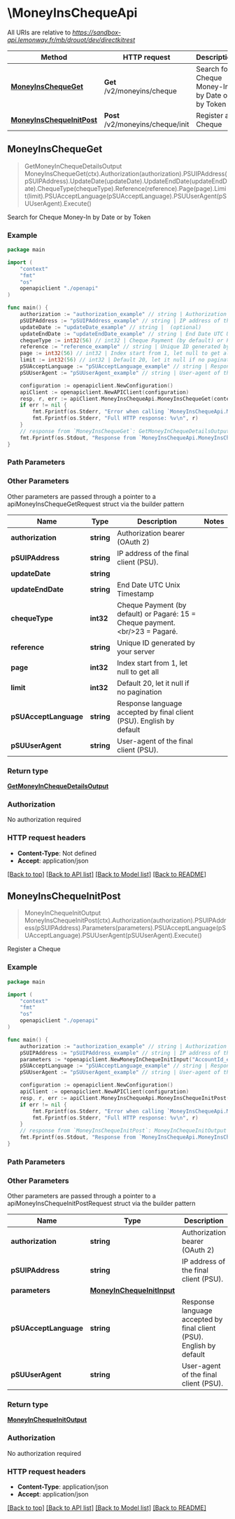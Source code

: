 # \MoneyInsChequeApi

All URIs are relative to *https://sandbox-api.lemonway.fr/mb/drouot/dev/directkitrest*

Method | HTTP request | Description
------------- | ------------- | -------------
[**MoneyInsChequeGet**](MoneyInsChequeApi.md#MoneyInsChequeGet) | **Get** /v2/moneyins/cheque | Search for Cheque Money-In by Date or by Token
[**MoneyInsChequeInitPost**](MoneyInsChequeApi.md#MoneyInsChequeInitPost) | **Post** /v2/moneyins/cheque/init | Register a Cheque



## MoneyInsChequeGet

> GetMoneyInChequeDetailsOutput MoneyInsChequeGet(ctx).Authorization(authorization).PSUIPAddress(pSUIPAddress).UpdateDate(updateDate).UpdateEndDate(updateEndDate).ChequeType(chequeType).Reference(reference).Page(page).Limit(limit).PSUAcceptLanguage(pSUAcceptLanguage).PSUUserAgent(pSUUserAgent).Execute()

Search for Cheque Money-In by Date or by Token



### Example

```go
package main

import (
    "context"
    "fmt"
    "os"
    openapiclient "./openapi"
)

func main() {
    authorization := "authorization_example" // string | Authorization bearer (OAuth 2)
    pSUIPAddress := "pSUIPAddress_example" // string | IP address of the final client (PSU).
    updateDate := "updateDate_example" // string |  (optional)
    updateEndDate := "updateEndDate_example" // string | End Date UTC Unix Timestamp (optional)
    chequeType := int32(56) // int32 | Cheque Payment (by default) or Pagaré:  15 = Cheque payment.<br/>23 = Pagaré. (optional)
    reference := "reference_example" // string | Unique ID generated by your server (optional)
    page := int32(56) // int32 | Index start from 1, let null to get all (optional)
    limit := int32(56) // int32 | Default 20, let it null if no pagination (optional)
    pSUAcceptLanguage := "pSUAcceptLanguage_example" // string | Response language accepted by final client (PSU). English by default (optional)
    pSUUserAgent := "pSUUserAgent_example" // string | User-agent of the final client (PSU). (optional)

    configuration := openapiclient.NewConfiguration()
    apiClient := openapiclient.NewAPIClient(configuration)
    resp, r, err := apiClient.MoneyInsChequeApi.MoneyInsChequeGet(context.Background()).Authorization(authorization).PSUIPAddress(pSUIPAddress).UpdateDate(updateDate).UpdateEndDate(updateEndDate).ChequeType(chequeType).Reference(reference).Page(page).Limit(limit).PSUAcceptLanguage(pSUAcceptLanguage).PSUUserAgent(pSUUserAgent).Execute()
    if err != nil {
        fmt.Fprintf(os.Stderr, "Error when calling `MoneyInsChequeApi.MoneyInsChequeGet``: %v\n", err)
        fmt.Fprintf(os.Stderr, "Full HTTP response: %v\n", r)
    }
    // response from `MoneyInsChequeGet`: GetMoneyInChequeDetailsOutput
    fmt.Fprintf(os.Stdout, "Response from `MoneyInsChequeApi.MoneyInsChequeGet`: %v\n", resp)
}
```

### Path Parameters



### Other Parameters

Other parameters are passed through a pointer to a apiMoneyInsChequeGetRequest struct via the builder pattern


Name | Type | Description  | Notes
------------- | ------------- | ------------- | -------------
 **authorization** | **string** | Authorization bearer (OAuth 2) | 
 **pSUIPAddress** | **string** | IP address of the final client (PSU). | 
 **updateDate** | **string** |  | 
 **updateEndDate** | **string** | End Date UTC Unix Timestamp | 
 **chequeType** | **int32** | Cheque Payment (by default) or Pagaré:  15 &#x3D; Cheque payment.&lt;br/&gt;23 &#x3D; Pagaré. | 
 **reference** | **string** | Unique ID generated by your server | 
 **page** | **int32** | Index start from 1, let null to get all | 
 **limit** | **int32** | Default 20, let it null if no pagination | 
 **pSUAcceptLanguage** | **string** | Response language accepted by final client (PSU). English by default | 
 **pSUUserAgent** | **string** | User-agent of the final client (PSU). | 

### Return type

[**GetMoneyInChequeDetailsOutput**](GetMoneyInChequeDetailsOutput.md)

### Authorization

No authorization required

### HTTP request headers

- **Content-Type**: Not defined
- **Accept**: application/json

[[Back to top]](#) [[Back to API list]](../README.md#documentation-for-api-endpoints)
[[Back to Model list]](../README.md#documentation-for-models)
[[Back to README]](../README.md)


## MoneyInsChequeInitPost

> MoneyInChequeInitOutput MoneyInsChequeInitPost(ctx).Authorization(authorization).PSUIPAddress(pSUIPAddress).Parameters(parameters).PSUAcceptLanguage(pSUAcceptLanguage).PSUUserAgent(pSUUserAgent).Execute()

Register a Cheque



### Example

```go
package main

import (
    "context"
    "fmt"
    "os"
    openapiclient "./openapi"
)

func main() {
    authorization := "authorization_example" // string | Authorization bearer (OAuth 2)
    pSUIPAddress := "pSUIPAddress_example" // string | IP address of the final client (PSU).
    parameters := *openapiclient.NewMoneyInChequeInitInput("AccountId_example") // MoneyInChequeInitInput | 
    pSUAcceptLanguage := "pSUAcceptLanguage_example" // string | Response language accepted by final client (PSU). English by default (optional)
    pSUUserAgent := "pSUUserAgent_example" // string | User-agent of the final client (PSU). (optional)

    configuration := openapiclient.NewConfiguration()
    apiClient := openapiclient.NewAPIClient(configuration)
    resp, r, err := apiClient.MoneyInsChequeApi.MoneyInsChequeInitPost(context.Background()).Authorization(authorization).PSUIPAddress(pSUIPAddress).Parameters(parameters).PSUAcceptLanguage(pSUAcceptLanguage).PSUUserAgent(pSUUserAgent).Execute()
    if err != nil {
        fmt.Fprintf(os.Stderr, "Error when calling `MoneyInsChequeApi.MoneyInsChequeInitPost``: %v\n", err)
        fmt.Fprintf(os.Stderr, "Full HTTP response: %v\n", r)
    }
    // response from `MoneyInsChequeInitPost`: MoneyInChequeInitOutput
    fmt.Fprintf(os.Stdout, "Response from `MoneyInsChequeApi.MoneyInsChequeInitPost`: %v\n", resp)
}
```

### Path Parameters



### Other Parameters

Other parameters are passed through a pointer to a apiMoneyInsChequeInitPostRequest struct via the builder pattern


Name | Type | Description  | Notes
------------- | ------------- | ------------- | -------------
 **authorization** | **string** | Authorization bearer (OAuth 2) | 
 **pSUIPAddress** | **string** | IP address of the final client (PSU). | 
 **parameters** | [**MoneyInChequeInitInput**](MoneyInChequeInitInput.md) |  | 
 **pSUAcceptLanguage** | **string** | Response language accepted by final client (PSU). English by default | 
 **pSUUserAgent** | **string** | User-agent of the final client (PSU). | 

### Return type

[**MoneyInChequeInitOutput**](MoneyInChequeInitOutput.md)

### Authorization

No authorization required

### HTTP request headers

- **Content-Type**: application/json
- **Accept**: application/json

[[Back to top]](#) [[Back to API list]](../README.md#documentation-for-api-endpoints)
[[Back to Model list]](../README.md#documentation-for-models)
[[Back to README]](../README.md)

